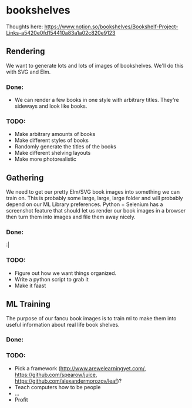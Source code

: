 # bookshelves

Thoughts here: https://www.notion.so/bookshelves/Bookshelf-Project-Links-a5420e0fd154410a83a1a02c820e9123
## Rendering
We want to generate lots and lots of images of bookshelves. We'll do this with SVG and Elm.
### Done:
- We can render a few books in one style with arbitrary titles. They're sideways and look like books.
### TODO: 
- Make arbitrary amounts of books
- Make different styles of books
- Randomly generate the titles of the books
- Make different shelving layouts 
- Make more photorealistic

## Gathering
We need to get our pretty Elm/SVG book images into something we can train on. This is probably some large, large, large folder 
and will probably depend on our ML Library preferences. Python + Selenium has a screenshot feature that should let us render 
our book images in a browser then turn them into images and file them away nicely. 
### Done:
:|
### TODO:
- Figure out how we want things organized.
- Write a python script to grab it
- Make it faast

## ML Training
The purpose of our fancu book images is to train ml to make them into useful information about real life book shelves. 
### Done: 
### TODO: 
- Pick a framework (http://www.arewelearningyet.com/, https://github.com/spearow/juice, https://github.com/alexandermorozov/leaf)?
- Teach computers how to be people 
- ...
- Profit
